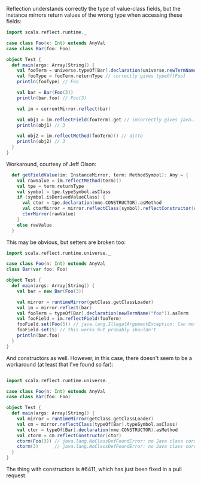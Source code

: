 Reflection understands correctly the type of value-class fields, but the instance mirrors return values of the wrong type when accessing these fields:

```scala
import scala.reflect.runtime._

case class Foo(x: Int) extends AnyVal
case class Bar(foo: Foo)

object Test {
  def main(args: Array[String]) {
    val fooTerm = universe.typeOf[Bar].declaration(universe.newTermName("foo")).asMethod
    val fooType = fooTerm.returnType // correctly gives typeOf[Foo]
    println(fooType) // Foo

    val bar = Bar(Foo(3))
    println(bar.foo) // Foo(3)

    val im = currentMirror.reflect(bar)

    val obj1 = im.reflectField(fooTerm).get // incorrectly gives java.lang.Integer(3) not Foo(3)
    println(obj1) // 3

    val obj2 = im.reflectMethod(fooTerm)() // ditto
    println(obj2) // 3
  }
}
```
Workaround, courtesy of Jeff Olson:

```scala
  def getFieldValue(im: InstanceMirror, term: MethodSymbol): Any = {
    val rawValue = im.reflectMethod(term)()
    val tpe = term.returnType
    val symbol = tpe.typeSymbol.asClass
    if (symbol.isDerivedValueClass) {
      val ctor = tpe.declaration(nme.CONSTRUCTOR).asMethod
      val ctorMirror = mirror.reflectClass(symbol).reflectConstructor(ctor)
      ctorMirror(rawValue)
    }
    else rawValue
  }
```
This may be obvious, but setters are broken too:

```scala
import scala.reflect.runtime.universe._

case class Foo(n: Int) extends AnyVal
class Bar(var foo: Foo)

object Test {
  def main(args: Array[String]) {
    val bar = new Bar(Foo(3))

    val mirror = runtimeMirror(getClass.getClassLoader)
    val im = mirror.reflect(bar)
    val fooTerm = typeOf[Bar].declaration(newTermName("foo")).asTerm
    val fooField = im.reflectField(fooTerm)
    fooField.set(Foo(5)) // java.lang.IllegalArgumentException: Can not set int field Bar.foo to Foo
    fooField.set(5) // this works but probably shouldn't
    println(bar.foo)
  }
}
```
And constructors as well. However, in this case, there doesn't seem to be a workaround (at least that I've found so far):

```scala

import scala.reflect.runtime.universe._

case class Foo(n: Int) extends AnyVal
case class Bar(foo: Foo)

object Test { 
  def main(args: Array[String]) {
    val mirror = runtimeMirror(getClass.getClassLoader)
    val cm = mirror.reflectClass(typeOf[Bar].typeSymbol.asClass)
    val ctor = typeOf[Bar].declaration(nme.CONSTRUCTOR).asMethod
    val ctorm = cm.reflectConstructor(ctor)
    ctorm(Foo(3)) // java.lang.NoClassDefFoundError: no Java class corresponding to ErasedValueType(Foo) found
    ctorm(3)      // java.lang.NoClassDefFoundError: no Java class corresponding to ErasedValueType(Foo) found
  }
}
```
The thing with constructors is #6411, which has just been fixed in a pull request.
